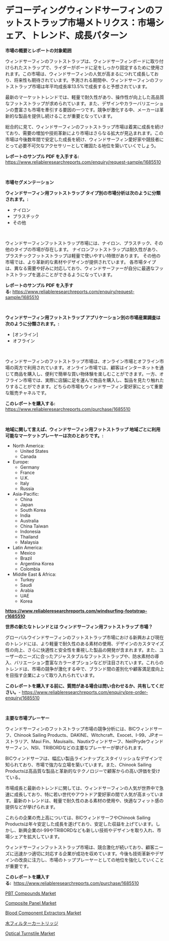 <p><h1>デコーディングウィンドサーフィンのフットストラップ市場メトリクス：市場シェア、トレンド、成長パターン</h1></p><p><strong>市場の概要とレポートの対象範囲</strong></p>
<p><p>ウィンドサーフィンのフットストラップは、ウィンドサーフィンボードに取り付けられたストラップで、ライダーがボードに足をしっかり固定するために使用されます。この市場は、ウィンドサーフィンの人気が高まるにつれて成長しており、将来性も期待されています。予測される期間中、ウィンドサーフィンのフットストラップ市場は年平均成長率13.5%で成長すると予想されています。</p><p>最新のマーケットトレンドでは、軽量で耐久性があり、操作性が向上した高品質なフットストラップが求められています。また、デザインやカラーバリエーションの豊富さも市場を牽引する要因の一つです。競争が激化する中、メーカーは革新的な製品を提供し続けることが重要となっています。</p><p>総合的に見て、ウィンドサーフィンのフットストラップ市場は着実に成長を続けており、需要の増加や技術革新により市場はさらなる拡大が見込まれます。この市場は今後数年間で安定した成長を続け、ウィンドサーフィン愛好家や競技者にとって必要不可欠なアクセサリーとして確固たる地位を築いていくでしょう。</p></p>
<p><strong>レポートのサンプル PDF を入手する:</strong> <a href="https://www.reliableresearchreports.com/enquiry/request-sample/1685510">https://www.reliableresearchreports.com/enquiry/request-sample/1685510</a></p>
<p>&nbsp;</p>
<p><strong>市場セグメンテーション</strong></p>
<p><strong>ウィンドサーフィン用フットストラップ タイプ別の市場分析は次のように分類されます。:</strong></p>
<p><ul><li>ナイロン</li><li>プラスチック</li><li>その他</li></ul></p>
<p>&nbsp;</p>
<p><p>ウィンドサーフィンフットストラップ市場には、ナイロン、プラスチック、その他のタイプの市場が存在します。 ナイロンフットストラップは耐久性があり、プラスチックフットストラップは軽量で使いやすい特徴があります。 その他の市場では、より革新的な素材やデザインが提供されています。 各市場タイプは、異なる需要や好みに対応しており、ウィンドサーファーが自分に最適なフットストラップを選ぶことができるようになっています。</p></p>
<p><strong>レポートのサンプル PDF を入手する:</strong>&nbsp;<a href="https://www.reliableresearchreports.com/enquiry/request-sample/1685510">https://www.reliableresearchreports.com/enquiry/request-sample/1685510</a></p>
<p>&nbsp;</p>
<p><strong> ウィンドサーフィン用フットストラップ アプリケーション別の市場産業調査は次のように分類されます。:</strong></p>
<p><ul><li>[オンライン]</li><li>オフライン</li></ul></p>
<p>&nbsp;</p>
<p><p>ウィンドサーフィンのフットストラップ市場は、オンライン市場とオフライン市場の両方で利用されています。オンライン市場では、顧客はインターネットを通じて商品を購入し、便利で簡単な買い物体験を楽しむことができます。一方、オフライン市場では、実際に店舗に足を運んで商品を購入し、製品を見たり触れたりすることができます。どちらの市場もウィンドサーフィン愛好家にとって重要な販売チャネルです。</p></p>
<p><strong>このレポートを購入する:</strong>&nbsp; <a href="https://www.reliableresearchreports.com/purchase/1685510">https://www.reliableresearchreports.com/purchase/1685510</a></p>
<p>&nbsp;</p>
<p><strong>地域に関して言えば、ウィンドサーフィン用フットストラップ 地域ごとに利用可能なマーケットプレーヤーは次のとおりです。:</strong></p>
<p><ul>
    <li>
        North America:
        <ul>
            <li>United States</li>
            <li>Canada</li>
        </ul>
    </li>
    <li>
        Europe:
        <ul>
            <li>Germany</li>
            <li>France</li>
            <li>U.K.</li>
            <li>Italy</li>
            <li>Russia</li>
        </ul>
    </li>
    <li>
        Asia-Pacific:
        <ul>
            <li>China</li>
            <li>Japan</li>
            <li>South Korea</li>
            <li>India</li>
            <li>Australia</li>
            <li>China Taiwan</li>
            <li>Indonesia</li>
            <li>Thailand</li>
            <li>Malaysia</li>
        </ul>
    </li>
    <li>
        Latin America:
        <ul>
            <li>Mexico</li>
            <li>Brazil</li>
            <li>Argentina Korea</li>
            <li>Colombia</li>
        </ul>
    </li>
    <li>
        Middle East & Africa:
        <ul>
            <li>Turkey</li>
            <li>Saudi</li>
            <li>Arabia</li>
            <li>UAE</li>
            <li>Korea</li>
        </ul>
    </li>
    </ul></p>
<p><strong><a href="https://www.reliableresearchreports.com/windsurfing-footstrap-r1685510">https://www.reliableresearchreports.com/windsurfing-footstrap-r1685510</a></strong>&nbsp;</p>
<p><strong>世界の新たなトレンドとは ウィンドサーフィン用フットストラップ 市場？</strong></p>
<p><p>グローバルウインドサーフィンのフットストラップ市場における新興および現在のトレンドには、より軽量で耐久性のある素材の使用、デザインのカスタマイズ性の向上、さらに快適性と安全性を重視した製品の開発が含まれます。また、ユーザーのニーズに合ったアジャスタブルなフットストラップや、防水素材の導入、バリエーション豊富なカラーオプションなどが注目されています。これらのトレンドは、市場の競争が激化する中で、ブランド間の差別化や顧客満足度向上を目指す企業によって取り入れられています。</p></p>
<p><strong>このレポートを購入する前に、質問がある場合は問い合わせるか、共有してください。</strong>- <a href="https://www.reliableresearchreports.com/enquiry/pre-order-enquiry/1685510">https://www.reliableresearchreports.com/enquiry/pre-order-enquiry/1685510</a></p>
<p>&nbsp;</p>
<p><strong>主要な市場プレーヤー</strong></p>
<p><p>ウィンドサーフィンのフットストラップ市場の競争分析には、BICウィンドサーフ、Chinook Sailing Products、DAKINE、Witchcraft、Exocet、I-99、JPオーストラリア、Maui Fin、Mauisails、Nautixウィンドサーフ、NeilPrydeウィンドサーフィン、NSI、TRIBORDなどの主要なプレーヤーが挙げられます。</p><p>BICウィンドサーフは、幅広い製品ラインナップとスタイリッシュなデザインで知られており、市場で強力な立場を築いています。また、Chinook Sailing Productsは高品質な製品と革新的なテクノロジーで顧客からの高い評価を受けている。</p><p>市場成長と最新のトレンドに関しては、ウィンドサーフィンの人気が世界中で急速に成長しており、特に若い世代やアウトドア愛好家の間で人気が高まっています。最新のトレンドは、軽量で耐久性のある素材の使用や、快適なフィット感の提供などが挙げられます。</p><p>これらの企業の売上高については、BICウィンドサーフやChinook Sailing Productsは年々安定した成長を遂げており、安定した収益を上げています。しかし、新興企業のI-99やTRIBORDなども新しい技術やデザインを取り入れ、市場シェアを拡大しています。</p><p>ウィンドサーフィンフットストラップ市場は、競合激化が続いており、顧客ニーズに迅速かつ適切に対応する企業が成功を収めています。今後も技術革新やデザインの改良に注力し、市場のトッププレーヤーとしての地位を強化していくことが重要です。</p></p>
<p><strong>このレポートを購入する:</strong>&nbsp;&nbsp;<a href="https://www.reliableresearchreports.com/purchase/1685510">https://www.reliableresearchreports.com/purchase/1685510</a></p>
<p><p><a href="https://issuu.com/reportprime-2/docs/pbt-compounds-market-size-2030.pptx">PBT Compounds Market</a></p><p><a href="https://issuu.com/reportprime-2/docs/composite-panel-market-size-2030.pptx">Composite Panel Market</a></p><p><a href="https://zircon-bluebell-299.notion.site/Blood-Component-Extractors-Market-Insight-Market-Trends-Growth-Forecasted-from-2024-TO-2031-a55404b8a4b84b1692f45f64913f398b">Blood Component Extractors Market</a></p><p><a href="https://github.com/joaejkdzgyljvo6/Market-Research-Report-List-1/blob/main/982952432874.md">水フィルターカートリッジ</a></p><p><a href="https://view.publitas.com/reportprime-1/optical-turnstile-market-size-market-outlook-and-market-forecast-2024-to-2031/">Optical Turnstile Market</a></p></p>